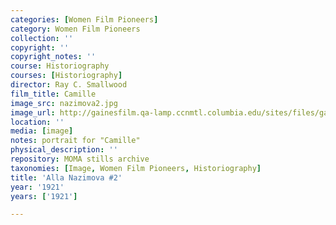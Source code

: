 ```yaml
---
categories: [Women Film Pioneers]
category: Women Film Pioneers
collection: ''
copyright: ''
copyright_notes: ''
course: Historiography
courses: [Historiography]
director: Ray C. Smallwood
film_title: Camille
image_src: nazimova2.jpg
image_url: http://gainesfilm.qa-lamp.ccnmtl.columbia.edu/sites/files/gainesfilm/images/nazimova2.jpg
location: ''
media: [image]
notes: portrait for "Camille"
physical_description: ''
repository: MOMA stills archive
taxonomies: [Image, Women Film Pioneers, Historiography]
title: 'Alla Nazimova #2'
year: '1921'
years: ['1921']

---
```

